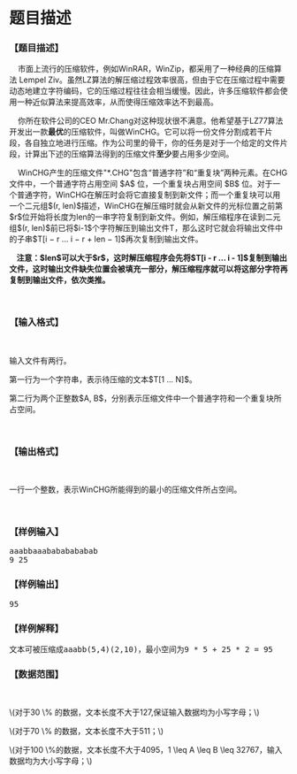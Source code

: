# 题目描述


<h3>
【题目描述】
</h3>
<p>
    市面上流行的压缩软件，例如WinRAR，WinZip，都采用了一种经典的压缩算法 Lempel Ziv。虽然LZ算法的解压缩过程效率很高，但由于它在压缩过程中需要动态地建立字符编码，它的压缩过程往往会相当缓慢。因此，许多压缩软件都会使用一种近似算法来提高效率，从而使得压缩效率达不到最高。
</p>
<p>
    你所在软件公司的CEO Mr.Chang对这种现状很不满意。他希望基于LZ77算法开发出一款<strong>最优</strong>的压缩软件，叫做WinCHG。它可以将一份文件分割成若干片段，各自独立地进行压缩。作为公司里的骨干，你的任务是对于一个给定的文件片段，计算出下述的压缩算法得到的压缩文件<strong>至少</strong>要占用多少空间。
</p>
<p>
    WinCHG产生的压缩文件&#34;*.CHG&#34;包含“普通字符”和“重复块”两种元素。在CHG文件中，一个普通字符占用空间 $A$ 位，一个重复块占用空间 $B$ 位。对于一个普通字符，WinCHG在解压时会将它直接复制到新文件；而一个重复块可以用一个二元组$(r, len)$描述，WinCHG在解压缩时就会从新文件的光标位置之前第$r$位开始将长度为len的一串字符复制到新文件。例如，解压缩程序在读到二元组$(r, len)$前已将$i-1$个字符解压到输出文件T，那么这时它就会将输出文件中的子串$T[i − r ... i − r + len − 1]$再次复制到输出文件。
</p>
<p>
<strong>    注意：$len$可以大于</strong><strong>$r$</strong><strong>，这时</strong><strong>解压缩程序会先将$T[i - r ... i - 1]$复制到输出文件，这时输出文件缺失位置会被填充一部分，解压缩程序就可以将这部分字符再复制到输出文件，依次类推。</strong> 
</p>
<p>
   
</p>
<h3>
【输入格式】
</h3>
<p>
<br/>
</p>
<p>
输入文件有两行。
</p>
<p>
第一行为一个字符串，表示待压缩的文本$T[1 ... N]$。
</p>
<p>
第二行为两个正整数$A, B$，分别表示压缩文件中一个普通字符和一个重复块所占空间。
</p>
<p>
<br/>
</p>
<h3>
【输出格式】
</h3>
<p>
<br/>
</p>
<p>
一行一个整数，表示WinCHG所能得到的最小的压缩文件所占空间。
</p>
<p>
<br/>
</p>
<h3>
【样例输入】
</h3>
<pre>aaabbaaabababababab 
9 25
</pre>
<h3>
【样例输出】
</h3>
<pre>95
</pre>
<h3>
【样例解释】
</h3>
<pre>文本可被压缩成aaabb(5,4)(2,10)，最小空间为9 * 5 + 25 * 2 = 95
</pre>
<h3>
【数据范围】
</h3>
<p>
<br/>
</p>
<p>
\(对于30 \% 的数据，文本长度不大于127,保证输入数据均为小写字母；\)
</p>
<p>
\(对于70 \% 的数据，文本长度不大于511；\)
</p>
<p>
\(对于100 \%的数据，文本长度不大于4095，1 \leq A \leq B \leq 32767，输入数据均为大小写字母；\)
</p>
<br/>
